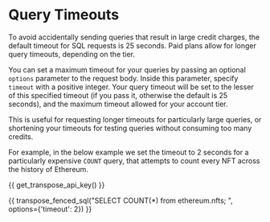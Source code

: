 # Query Timeouts

To avoid accidentally sending queries that result in large credit charges, the default timeout for SQL requests is 25 seconds. Paid plans allow for longer query timeouts, depending on the tier.  

You can set a maximum timeout for your queries by passing an optional `options` parameter to the request body.  Inside this parameter, specify `timeout` with a positive integer.  Your query timeout will be set to the lesser of this specified timeout (if you pass it, otherwise the default is 25 seconds), and the maximum timeout allowed for your account tier.

This is useful for requesting longer timeouts for particularly large queries, or shortening your timeouts for testing queries without consuming too many credits.

For example, in the below example we set the timeout to 2 seconds for a particularly expensive `COUNT` query, that attempts to count every NFT across the history of Ethereum.

{{ get_transpose_api_key() }}

{{ transpose_fenced_sql("SELECT COUNT(*) from ethereum.nfts; ", options={'timeout': 2}) }}
